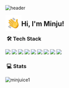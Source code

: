 ![header](https://capsule-render.vercel.app/api?type=waving&color=timeGradient&height=240&section=header&text=P&nbsp;A&nbsp;R&nbsp;K&nbsp;&nbsp;&nbsp;M&nbsp;I&nbsp;N&nbsp;J&nbsp;U&desc=F&nbsp;R&nbsp;O&nbsp;N&nbsp;T&nbsp;E&nbsp;N&nbsp;D&nbsp;&nbsp;&nbsp;&nbsp;&nbsp;D&nbsp;E&nbsp;V&nbsp;E&nbsp;L&nbsp;O&nbsp;P&nbsp;E&nbsp;R&fontSize=50&descSize=30&animation=fadeIn&fontAlignY=36)

<img alt="Hand Wave" src="./assets/Hand%20Wave.gif" width='50' align="left"/> <h2 align="left">Hi, I'm Minju!</h2>
<!-- ## 👋 &nbsp;Hey there! I'm Minju -->

<!-- <p align="left">
  <a target="_blank" href="https://dev-minju.tistory.com/"><img src="https://img.shields.io/badge/Blog-%2312100E.svg?&style=flat-square&logo=dev.to&logoColor=white" /></a>
<a target="_blank" href="mailto:minjuice.dev@gmail.com?subject=Hello,%20From%20Github"><img src="https://img.shields.io/badge/gmail-%23D14836.svg?&style=flat-square&logo=gmail&logoColor=white" /></a>
</p> -->


### &nbsp;🛠&nbsp;Tech Stack
 <p>
<img src="https://img.shields.io/badge/Javascript-ffdd19?style=flat&logo=javascript&logoColor=white"/>
<img src="https://img.shields.io/badge/React-61DAFB?style=flat&logo=React&logoColor=white"/>
<img src="https://img.shields.io/badge/Typescript-3178C6?style=flat&logo=typescript&logoColor=white"/>
<img src="https://img.shields.io/badge/Next-black?style=flat&logo=next.js&logoColor=white"/> 
<img src="https://img.shields.io/badge/Redux-764ABC?style=flat&logo=Redux&logoColor=white"/>
<img src="https://img.shields.io/badge/styled--components-D42F8A?style=flat&logo=styled-components&logoColor=white"/>
<img src="https://img.shields.io/badge/SASS-ff0d00.svg?style=flat&logo=SASS&logoColor=white"/>
<img src="https://img.shields.io/badge/git-181717?style=flat&logo=git&logoColor=white">
 <img src="https://img.shields.io/badge/notion-7478AE?style=flat&logo=notion&logoColor=white">  
</p>


### &nbsp;💻&nbsp;Stats
</p><img align="center" src="https://github-readme-stats.vercel.app/api?username=minjuice1&show_icons=true" alt="minjuice1" />

<!-- <center>
  <table>
    <tr>
        <td><img width="400px" align="left" src="https://github-readme-stats.vercel.app/api/top-langs/?username=minjuice1&layout=compact&count_private=true&langs_count=8" /></td>
        <td><img width="495px" align="left" src="https://github-readme-stats.vercel.app/api?username=minjuice1&show_icons=true&count_private=true" /></td>
    </tr>   
  </table>
</center> -->
